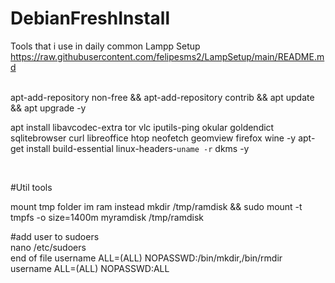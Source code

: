 # DebianFreshInstall
Tools that i use in daily common
Lampp Setup
https://raw.githubusercontent.com/felipesms2/LampSetup/main/README.md

<br>
apt-add-repository non-free && apt-add-repository contrib && apt update && apt upgrade -y

apt install libavcodec-extra tor vlc iputils-ping okular goldendict sqlitebrowser curl libreoffice htop neofetch geomview firefox wine -y 
apt-get install build-essential linux-headers-`uname -r` dkms -y

<br>

#Util tools

mount tmp folder im ram instead
  mkdir /tmp/ramdisk  &&  sudo mount -t tmpfs -o size=1400m myramdisk /tmp/ramdisk
  
  #add user to sudoers
  <br>
  nano /etc/sudoers
  <br>
    end of file
      username ALL=(ALL) NOPASSWD:/bin/mkdir,/bin/rmdir
      <br>
      username  ALL=(ALL) NOPASSWD:ALL

  




